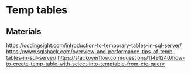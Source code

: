# Temp tables

## Materials
https://codingsight.com/introduction-to-temporary-tables-in-sql-server/
https://www.sqlshack.com/overview-and-performance-tips-of-temp-tables-in-sql-server/
https://stackoverflow.com/questions/11491240/how-to-create-temp-table-with-select-into-temptable-from-cte-query

